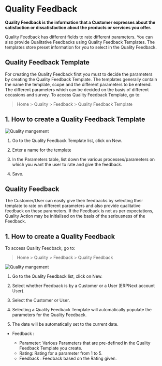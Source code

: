 <!-- add-breadcrumbs -->
# Quality Feedback

**Quality Feedback is the information that a Customer expresses about the satisfaction or dissatisfaction about the products or services you offer.**

Quality Feedback has different fields to rate different parameters. You can also provide Qualitative Feedbacks using Quality Feedback Templates. The templates store preset information for you to select in the Quality Feedback.

## Quality Feedback Template

 For creating the Quality Feedback first you must to decide the parameters by creating the Quality Feedback Template. The templates generally contain the name the template, scope and the different parameters to be entered. The different parameters which can be decided on the basis of different occasions and survey.
To access Quality Feedback Template, go to:
> Home > Quality > Feedback > Quality Feedback Template
## 1. How to create a Quality Feedback Template

 <img class="screenshot" alt="Quality mangement" src="{{docs_base_url}}/assets/img/quality-management/template.gif">

1. Go to the Quality Feedback Template list, click on New.

1. Enter a name for the template

1. In the Parameters table, list down the various processes/parameters on which you want the user to rate and give the feedback.
1. Save.

## Quality Feedback

 The Customer/User can easily give their feedbacks by selecting their template to rate on different parameters and also provide qualitative feedback on these parameters.
 If the Feedback is not as per expectations, Quality Action may be initialised on the basis of the seriousness of the Feedback.

## 1. How to create a Quality Feedback
To access Quality Feedback, go to:
> Home > Quality > Feedback > Quality Feedback
 <img class="screenshot" alt="Quality mangement" src="{{docs_base_url}}/assets/img/quality-management/feedback.gif">

1. Go to the Quality Feedback list, click on New.
1. Select whether Feedback is by a Customer or a User (ERPNext account User).

1. Select the Customer or User.

1. Selecting a Quality Feedback Template will automatically populate the parameters for the Quality Feedback.
1. The date will be automatically set to the current date.
 * Feedback :

    - Parameter: Various Parameters that are pre-defined in the Quality Feedback Template you create.
    - Rating: Rating for a parameter from 1 to 5.
    - Feedback : Feedback based on the Rating given.

